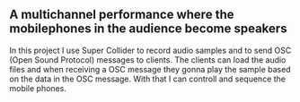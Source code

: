 ## A multichannel performance where the mobilephones in the audience become speakers ##

In this project I use Super Collider to record audio samples and to send OSC (Open Sound Protocol) messages to clients. The clients can load the audio files and when receiving a OSC message they gonna play the sample based on the data in the OSC message. With that I can controll and sequence the mobile phones. 
